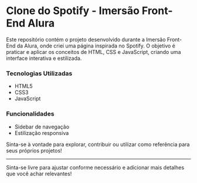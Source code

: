 # Clone do Spotify - Imersão Front-End Alura
Este repositório contém o projeto desenvolvido durante a Imersão Front-End da Alura, onde criei uma página inspirada no Spotify. O objetivo é praticar e aplicar os conceitos de HTML, CSS e JavaScript, criando uma interface interativa e estilizada.

### Tecnologias Utilizadas
- HTML5 
- CSS3
- JavaScript

### Funcionalidades
- Sidebar de navegação
- Estilização responsiva
  
Sinta-se à vontade para explorar, contribuir ou utilizar como referência para seus próprios projetos!
____
Sinta-se livre para ajustar conforme necessário e adicionar mais detalhes que você achar relevantes!
